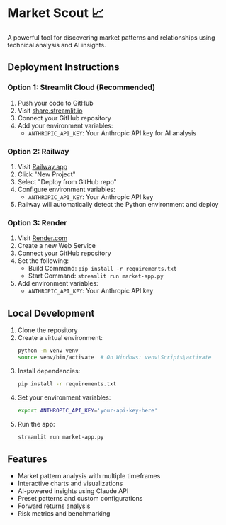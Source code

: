 # Market Scout 📈

A powerful tool for discovering market patterns and relationships using technical analysis and AI insights.

## Deployment Instructions

### Option 1: Streamlit Cloud (Recommended)

1. Push your code to GitHub
2. Visit [share.streamlit.io](https://share.streamlit.io)
3. Connect your GitHub repository
4. Add your environment variables:
   - `ANTHROPIC_API_KEY`: Your Anthropic API key for AI analysis

### Option 2: Railway

1. Visit [Railway.app](https://railway.app)
2. Click "New Project"
3. Select "Deploy from GitHub repo"
4. Configure environment variables:
   - `ANTHROPIC_API_KEY`: Your Anthropic API key
5. Railway will automatically detect the Python environment and deploy

### Option 3: Render

1. Visit [Render.com](https://render.com)
2. Create a new Web Service
3. Connect your GitHub repository
4. Set the following:
   - Build Command: `pip install -r requirements.txt`
   - Start Command: `streamlit run market-app.py`
5. Add environment variables:
   - `ANTHROPIC_API_KEY`: Your Anthropic API key

## Local Development

1. Clone the repository
2. Create a virtual environment:
   ```bash
   python -m venv venv
   source venv/bin/activate  # On Windows: venv\Scripts\activate
   ```
3. Install dependencies:
   ```bash
   pip install -r requirements.txt
   ```
4. Set your environment variables:
   ```bash
   export ANTHROPIC_API_KEY='your-api-key-here'
   ```
5. Run the app:
   ```bash
   streamlit run market-app.py
   ```

## Features

- Market pattern analysis with multiple timeframes
- Interactive charts and visualizations
- AI-powered insights using Claude API
- Preset patterns and custom configurations
- Forward returns analysis
- Risk metrics and benchmarking 